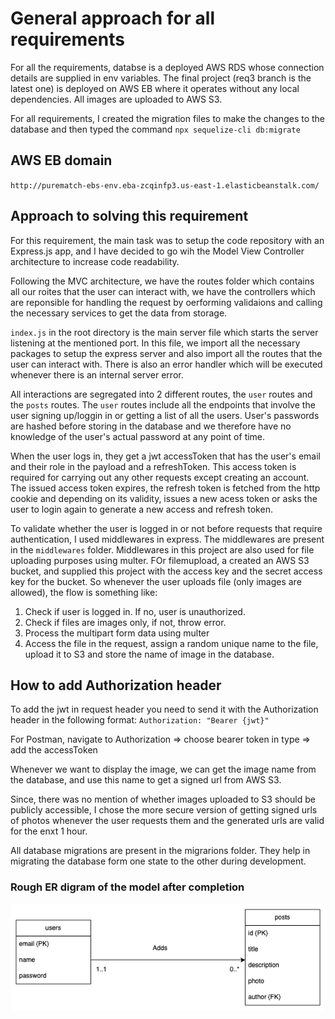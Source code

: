 # General approach for all requirements

For all the requirements, databse is a deployed AWS RDS whose connection details are supplied in env variables. The final project (req3 branch is the latest one) is deployed on AWS EB where it operates without any local dependencies. All images are uploaded to AWS S3.

For all requirements, I created the migration files to make the changes to the database and then typed the command
`npx sequelize-cli db:migrate`

## AWS EB domain

`http://purematch-ebs-env.eba-zcqinfp3.us-east-1.elasticbeanstalk.com/`

## Approach to solving this requirement

For this requirement, the main task was to setup the code repository with an Express.js app, and I have decided to go wih the Model View Controller architecture to increase code readability.

Following the MVC architecture, we have the routes folder which contains all our roites that the user can interact with, we have the controllers which are reponsible for handling the request by oerforming validaions and calling the necessary services to get the data from storage.

`index.js` in the root directory is the main server file which starts the server listening at the mentioned port.
In this file, we import all the necessary packages to setup the express server and also import all the routes that the user can interact with.
There is also an error handler which will be executed whenever there is an internal server error.

All interactions are segregated into 2 different routes, the `user` routes and the `posts` routes.
The `user` routes include all the endpoints that involve the user signing up/loggin in or getting a list of all the users. User's passwords are hashed before storing in the database and we therefore have no knowledge of the user's actual password at any point of time.

When the user logs in, they get a jwt accessToken that has the user's email and their role in the payload and a refreshToken. This access token is required for carrying out any other requests except creating an account. The issued access token expires, the refresh token is fetched from the http cookie and depending on its validity, issues a new acess token or asks the user to login again to generate a new access and refresh token.

To validate whether the user is logged in or not before requests that require authentication, I used middlewares in express. The middlewares are present in the `middlewares` folder. Middlewares in this project are also used for file uploading purposes using multer. FOr filemupload, a created an AWS S3 bucket, and supplied this project with the access key and the secret access key for the bucket. So whenever the user uploads file (only images are allowed), the flow is something like:

1. Check if user is logged in. If no, user is unauthorized.
2. Check if files are images only, if not, throw error.
3. Process the multipart form data using multer
4. Access the file in the request, assign a random unique name to the file, upload it to S3 and store the name of image in the database.

## How to add Authorization header

To add the jwt in request header you need to send it with the Authorization header in the following format:
`Authorization: "Bearer {jwt}"`

For Postman, navigate to Authorization => choose bearer token in type => add the accessToken

Whenever we want to display the image, we can get the image name from the database, and use this name to get a signed url from AWS S3.

Since, there was no mention of whether images uploaded to S3 should be publicly accessible, I chose the more secure version of getting signed urls of photos whenever the user requests them and the generated urls are valid for the enxt 1 hour.

All database migrations are present in the migrarions folder. They help in migrating the database form one state to the other during development.

### Rough ER digram of the model after completion

![image](req1.png)

